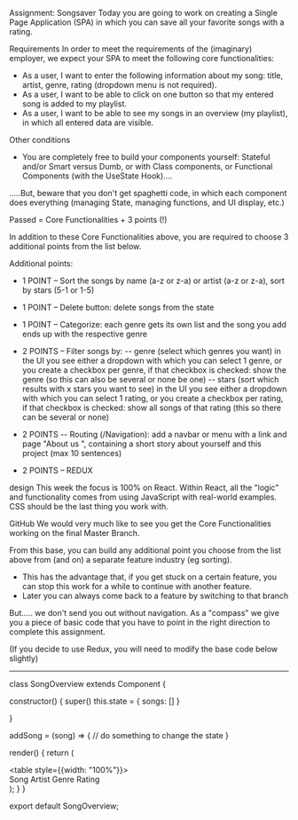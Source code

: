 Assignment: Songsaver
Today you are going to work on creating a Single Page Application (SPA) in which you can save all your favorite songs with a rating.

Requirements
In order to meet the requirements of the (imaginary) employer, we expect your SPA to meet the following core functionalities:

- As a user, I want to enter the following information about my song: title, artist, genre, rating (dropdown menu is not required).
- As a user, I want to be able to click on one button so that my entered song is added to my playlist.
- As a user, I want to be able to see my songs in an overview (my playlist), in which all entered data are visible.

Other conditions
- You are completely free to build your components yourself: Stateful and/or Smart versus Dumb, or with Class components, or Functional Components (with the UseState Hook)....

.....But, beware that you don't get spaghetti code, in which each component does everything (managing State, managing functions, and UI display, etc.)

Passed = Core Functionalities + 3 points (!)

In addition to these Core Functionalities above, you are required to choose 3 additional points from the list below.

Additional points:

- 1 POINT – Sort the songs by name (a-z or z-a) or artist (a-z or z-a), sort by stars (5-1 or 1-5)

- 1 POINT – Delete button: delete songs from the state

- 1 POINT – Categorize: each genre gets its own list and the song you add ends up with the respective genre

- 2 POINTS – Filter songs by:
-- genre (select which genres you want) in the UI you see either a dropdown with which you can select 1 genre, or you create a checkbox per genre, if that checkbox is checked: show the genre (so this can also be several or none be one)
-- stars (sort which results with x stars you want to see) in the UI you see either a dropdown with which you can select 1 rating, or you create a checkbox per rating, if that checkbox is checked: show all songs of that rating (this so there can be several or none)

- 2 POINTS
-- Routing (/Navigation): add a navbar or menu with a link and page "About us ", containing a short story about yourself and this project (max 10 sentences)

- 2 POINTS – REDUX

design
This week the focus is 100% on React. Within React, all the "logic" and functionality comes from using JavaScript with real-world examples. CSS should be the last thing you work with.

GitHub
We would very much like to see you get the Core Functionalities working on the final Master Branch.

From this base, you can build any additional point you choose from the list above from (and on) a separate feature industry (eg sorting).
- This has the advantage that, if you get stuck on a certain feature, you can stop this work for a while to continue with another feature.
- Later you can always come back to a feature by switching to that branch


But..... we don't send you out without navigation. As a "compass" we give you a piece of basic code that you have to point in the right direction to complete this assignment.

(If you decide to use Redux, you will need to modify the base code below slightly)

------------------------------------------------------------------------
class SongOverview extends Component {

  constructor() {
    super()
    this.state = 
    {
      songs: []
    }

  }

  addSong = (song) => {
                        // do something to change the state
  }

  render() {
    return (
      <div>
              <SongForm addSong={this.addSong}/>
                                        <table style={{width: "100%"}}>
                        <tr className="song-header">  
                                <th className="song-row__item">Song</th>
                                <th className="song-row__item">Artist</th>
                                <th className="song-row__item">Genre</th>
                                <th className="song-row__item">Rating</th>
                              </tr>
                                </table>
              <SongList songs={this.state.songs}/>
      </div>
    );
  }
}

export default SongOverview;